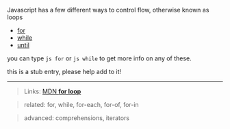 Javascript has a few different ways to control flow, otherwise known as loops

- [for](js-for)
- [while](js-while)
- [until](js-until)

you can type `js for` or `js while` to get more info on any of these.

this is a stub entry, please help add to it!

----

> Links: [MDN **for loop**](https://developer.mozilla.org/en-US/docs/Web/JavaScript/Reference/Statements/for)

> related: for, while, for-each, for-of, for-in

> advanced: comprehensions, iterators
